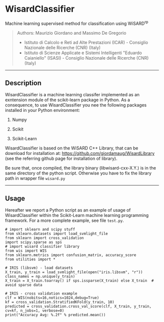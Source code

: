 # WisardClassifier
Machine learning supervised method for classification using WiSARD<sup>rp</sup>

> Authors: Maurizio Giordano and Massimo De Gregorio
> - Istituto di Calcolo e Reti ad Alte Prestazioni (ICAR) - Consiglio Nazionale delle Ricerche (CNR) (Italy)
> - Istituto di Scienze Applicate e Sistemi Intelligenti "Eduardo Caianiello" (ISASI) - Consiglio Nazionale delle Ricerche (CNR) (Italy)

----------------------
Description
----------------------

WisardClassifier is a machine learning classifer implemented as an exntension module of
the scikit-learn package in Python.
As a consequence, to use WisardClassifier you nee the following packages installed in your
Python environment:

1) Numpy

2) Scikit

3) Scikit-Learn

WisardClassifier is based on the WiSARD C++ Library, that can be download for installation at:
https://github.com/giordamaug/WisardLibrary (see the referring github page for installation of library).

Be sure that, once compiled, the library binary (libwisard-cxx-X.Y.<ext>) is in the same directory of the
python script. Otherwise you have to fix the library path in wrapper file <code>wisard.py</code>

----------------------
Usage
----------------------

Hereafter we report a Python script as an example of usage of WisardClassifier within the Scikit-Learn
machine learning programming framework. For a more complete example, see file <code>test.py</code>.

```
# import sklearn and scipy stuff
from sklearn.datasets import load_svmlight_file
from sklearn import cross_validation
import scipy.sparse as sps
# import wisard classifier library
from wis import WIS
from sklearn.metrics import confusion_matrix, accuracy_score
from utilities import *

# IRIS (libsvm) - load datasets
X_train, y_train = load_svmlight_file(open("iris.libsvm", "r"))
class_names = np.unique(y_train)
X_train = X_train.toarray() if sps.issparse(X_train) else X_train  # avoid sparse data

# IRIS - cross validation example
clf = WIS(nobits=16,notics=1024,debug=True)
kf = cross_validation.StratifiedKFold(y_train, 10)
predicted = cross_validation.cross_val_score(clf, X_train, y_train, cv=kf, n_jobs=1, verbose=0)
print("Accuracy Avg: %.2f" % predicted.mean())
